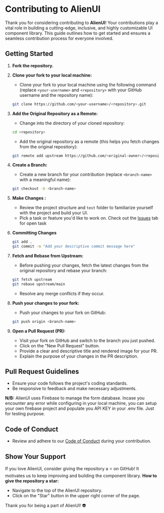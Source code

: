 # Contributing to AlienUI

Thank you for considering contributing to **AlienUI**! Your contributions play a vital role in building a cutting-edge, inclusive, and highly customizable UI component library. This guide outlines how to get started and ensures a seamless contribution process for everyone involved.


## Getting Started

1. **Fork the repository.**
2. **Clone your fork to your local machine:**
    * Clone your fork to your local machine using the following command (replace `<your-username>` and `<repository>`
      with your GitHub username and the repository name):

    ```bash
    git clone https://github.com/<your-username>/<repository>.git
    ```

3. **Add the Original Repository as a Remote:**
    * Change into the directory of your cloned repository:

     ```bash
    cd <repository>
    ```

    * Add the original repository as a remote (this helps you fetch changes from the original repository):

    ```bash
    git remote add upstream https://github.com/<original-owner>/<repository>.git
    ```

4. **Create a Branch:**
    * Create a new branch for your contribution (replace `<branch-name>` with a meaningful name):

    ```bash
    git checkout -b <branch-name>
    ```

5. **Make Changes :**
    * Review the project structure and `test` folder to familiarize yourself with the project and build your UI.
    * Pick a task or feature you'd like to work on. Check out the [Issues](https://github.com/khaymanii/AlienUI/issues) tab for open task
6. **Committing Changes**

    ```bash
    git add .
    git commit -m "Add your descriptive commit message here"
    ```

7. **Fetch and Rebase from Upstream:**
    * Before pushing your changes, fetch the latest changes from the original repository and rebase your branch:

    ```bash
    git fetch upstream
    git rebase upstream/main
    ```

    * Resolve any merge conflicts if they occur.
8. **Push your changes to your fork:**
    * Push your changes to your fork on GitHub:

    ```bash
    git push origin <branch-name>
    ```

9. **Open a Pull Request (PR):**
    * Visit your fork on GitHub and switch to the branch you just pushed.
    * Click on the "New Pull Request" button.
    * Provide a clear and descriptive title and rendered image for your PR.
    * Explain the purpose of your changes in the PR description.

## Pull Request Guidelines

* Ensure your code follows the project's coding standards.
* Be responsive to feedback and make necessary adjustments.

**N/B:** AlienUI uses Firebase to manage the form database. Incase you encounter any error while configuring in your local machine, you can setup your own firebase project and populate you API KEY in your .env file. Just for testing purpose. 

## Code of Conduct

* Review and adhere to our [Code of Conduct](https://github.com/khaymanii/AlienUI/blob/main/CODE%20OF%20CONDUCT.md) during your contribution.

## Show Your Support

If you love AlienUI, consider giving the repository a ⭐ on GitHub! It motivates us to keep improving and building the component library.
**How to give the repository a star:**

* Navigate to the top of the AlienUI repository.
* Click on the "Star" button in the upper right corner of the page.

Thank you for being a part of AlienUI! 👽

